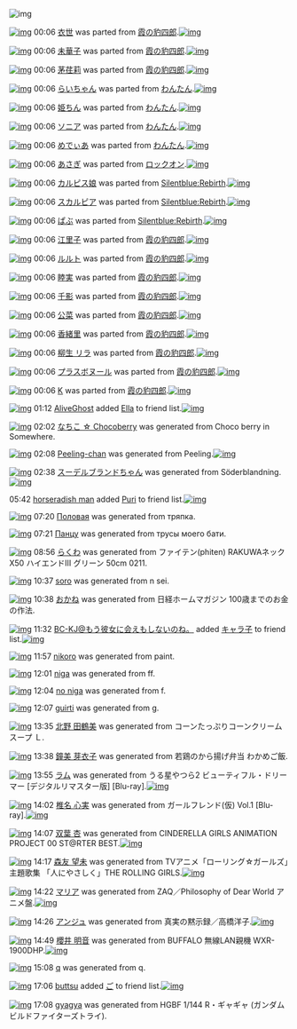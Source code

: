 ![img](http://gdrive-cdn.herokuapp.com/537b65a5bc09f0000721dda7/512px-barcode.png)

[![img](http://www.deviantsart.com/t7mc8f.png)](http://www.barcodekanojo.com/kanojo/2045606/%E8%A1%A3%E4%B8%96) 00:06 [衣世](http://www.barcodekanojo.com/kanojo/2045606/%E8%A1%A3%E4%B8%96) was parted from [霞の豹四郎](http://www.barcodekanojo.com/kanojo/2045606/%E8%A1%A3%E4%B8%96).[![img](http://www.deviantsart.com/31lkj9q.jpeg)](http://www.barcodekanojo.com/user/273403/%E9%9C%9E%E3%81%AE%E8%B1%B9%E5%9B%9B%E9%83%8E) 

[![img](http://www.deviantsart.com/1kuhf0i.png)](http://www.barcodekanojo.com/kanojo/2102540/%E6%9C%AA%E8%8F%AF%E5%AD%90) 00:06 [未華子](http://www.barcodekanojo.com/kanojo/2102540/%E6%9C%AA%E8%8F%AF%E5%AD%90) was parted from [霞の豹四郎](http://www.barcodekanojo.com/kanojo/2102540/%E6%9C%AA%E8%8F%AF%E5%AD%90).[![img](http://www.deviantsart.com/31lkj9q.jpeg)](http://www.barcodekanojo.com/user/273403/%E9%9C%9E%E3%81%AE%E8%B1%B9%E5%9B%9B%E9%83%8E) 

[![img](http://www.deviantsart.com/16qqshi.png)](http://www.barcodekanojo.com/kanojo/2313049/%E8%8C%85%E8%8D%8F%E8%8E%89) 00:06 [茅荏莉](http://www.barcodekanojo.com/kanojo/2313049/%E8%8C%85%E8%8D%8F%E8%8E%89) was parted from [霞の豹四郎](http://www.barcodekanojo.com/kanojo/2313049/%E8%8C%85%E8%8D%8F%E8%8E%89).[![img](http://www.deviantsart.com/31lkj9q.jpeg)](http://www.barcodekanojo.com/user/273403/%E9%9C%9E%E3%81%AE%E8%B1%B9%E5%9B%9B%E9%83%8E) 

[![img](http://www.deviantsart.com/1vhcu2o.png)](http://www.barcodekanojo.com/kanojo/1458819/%E3%82%89%E3%81%84%E3%81%A1%E3%82%83%E3%82%93) 00:06 [らいちゃん](http://www.barcodekanojo.com/kanojo/1458819/%E3%82%89%E3%81%84%E3%81%A1%E3%82%83%E3%82%93) was parted from [わんたん](http://www.barcodekanojo.com/kanojo/1458819/%E3%82%89%E3%81%84%E3%81%A1%E3%82%83%E3%82%93).[![img](http://www.deviantsart.com/r8j348.jpeg)](http://www.barcodekanojo.com/user/274188/%E3%82%8F%E3%82%93%E3%81%9F%E3%82%93) 

[![img](http://www.deviantsart.com/rcmi56.png)](http://www.barcodekanojo.com/kanojo/2971402/%E5%A7%AB%E3%81%A1%E3%82%93) 00:06 [姫ちん](http://www.barcodekanojo.com/kanojo/2971402/%E5%A7%AB%E3%81%A1%E3%82%93) was parted from [わんたん](http://www.barcodekanojo.com/kanojo/2971402/%E5%A7%AB%E3%81%A1%E3%82%93).[![img](http://www.deviantsart.com/r8j348.jpeg)](http://www.barcodekanojo.com/user/274188/%E3%82%8F%E3%82%93%E3%81%9F%E3%82%93) 

[![img](http://www.deviantsart.com/34astc0.png)](http://www.barcodekanojo.com/kanojo/3139348/%E3%82%BD%E3%83%8B%E3%82%A2) 00:06 [ソニア](http://www.barcodekanojo.com/kanojo/3139348/%E3%82%BD%E3%83%8B%E3%82%A2) was parted from [わんたん](http://www.barcodekanojo.com/kanojo/3139348/%E3%82%BD%E3%83%8B%E3%82%A2).[![img](http://www.deviantsart.com/r8j348.jpeg)](http://www.barcodekanojo.com/user/274188/%E3%82%8F%E3%82%93%E3%81%9F%E3%82%93) 

[![img](http://www.deviantsart.com/juv83s.png)](http://www.barcodekanojo.com/kanojo/3142957/%E3%82%81%E3%81%A7%E3%81%83%E3%81%82) 00:06 [めでぃあ](http://www.barcodekanojo.com/kanojo/3142957/%E3%82%81%E3%81%A7%E3%81%83%E3%81%82) was parted from [わんたん](http://www.barcodekanojo.com/kanojo/3142957/%E3%82%81%E3%81%A7%E3%81%83%E3%81%82).[![img](http://www.deviantsart.com/r8j348.jpeg)](http://www.barcodekanojo.com/user/274188/%E3%82%8F%E3%82%93%E3%81%9F%E3%82%93) 

[![img](http://www.deviantsart.com/2gt724n.png)](http://www.barcodekanojo.com/kanojo/1926231/%E3%81%82%E3%81%95%E3%81%8E) 00:06 [あさぎ](http://www.barcodekanojo.com/kanojo/1926231/%E3%81%82%E3%81%95%E3%81%8E) was parted from [ロックオン](http://www.barcodekanojo.com/kanojo/1926231/%E3%81%82%E3%81%95%E3%81%8E).[![img](http://www.deviantsart.com/2musf1g.jpeg)](http://www.barcodekanojo.com/user/241643/%E3%83%AD%E3%83%83%E3%82%AF%E3%82%AA%E3%83%B3) 

[![img](http://www.deviantsart.com/242ds2a.png)](http://www.barcodekanojo.com/kanojo/8538/%E3%82%AB%E3%83%AB%E3%83%94%E3%82%B9%E5%A8%98) 00:06 [カルピス娘](http://www.barcodekanojo.com/kanojo/8538/%E3%82%AB%E3%83%AB%E3%83%94%E3%82%B9%E5%A8%98) was parted from [Silentblue:Rebirth](http://www.barcodekanojo.com/kanojo/8538/%E3%82%AB%E3%83%AB%E3%83%94%E3%82%B9%E5%A8%98).[![img](http://www.deviantsart.com/15ngf32.jpeg)](http://www.barcodekanojo.com/user/235162/Silentblue%3ARebirth) 

[![img](http://www.deviantsart.com/2rlb7fi.png)](http://www.barcodekanojo.com/kanojo/2645839/%E3%82%B9%E3%82%AB%E3%83%AB%E3%83%94%E3%82%A2) 00:06 [スカルピア](http://www.barcodekanojo.com/kanojo/2645839/%E3%82%B9%E3%82%AB%E3%83%AB%E3%83%94%E3%82%A2) was parted from [Silentblue:Rebirth](http://www.barcodekanojo.com/kanojo/2645839/%E3%82%B9%E3%82%AB%E3%83%AB%E3%83%94%E3%82%A2).[![img](http://www.deviantsart.com/15ngf32.jpeg)](http://www.barcodekanojo.com/user/235162/Silentblue%3ARebirth) 

[![img](http://www.deviantsart.com/jtfojo.png)](http://www.barcodekanojo.com/kanojo/34645/%E3%81%B1%E3%81%B6) 00:06 [ぱぶ](http://www.barcodekanojo.com/kanojo/34645/%E3%81%B1%E3%81%B6) was parted from [Silentblue:Rebirth](http://www.barcodekanojo.com/kanojo/34645/%E3%81%B1%E3%81%B6).[![img](http://www.deviantsart.com/15ngf32.jpeg)](http://www.barcodekanojo.com/user/235162/Silentblue%3ARebirth) 

[![img](http://www.deviantsart.com/ltvbd1.png)](http://www.barcodekanojo.com/kanojo/2286392/%E6%B1%9F%E9%87%8C%E5%AD%90) 00:06 [江里子](http://www.barcodekanojo.com/kanojo/2286392/%E6%B1%9F%E9%87%8C%E5%AD%90) was parted from [霞の豹四郎](http://www.barcodekanojo.com/kanojo/2286392/%E6%B1%9F%E9%87%8C%E5%AD%90).[![img](http://www.deviantsart.com/31lkj9q.jpeg)](http://www.barcodekanojo.com/user/273403/%E9%9C%9E%E3%81%AE%E8%B1%B9%E5%9B%9B%E9%83%8E) 

[![img](http://www.deviantsart.com/19onu6b.png)](http://www.barcodekanojo.com/kanojo/2106495/%E3%83%AB%E3%83%AB%E3%83%88) 00:06 [ルルト](http://www.barcodekanojo.com/kanojo/2106495/%E3%83%AB%E3%83%AB%E3%83%88) was parted from [霞の豹四郎](http://www.barcodekanojo.com/kanojo/2106495/%E3%83%AB%E3%83%AB%E3%83%88).[![img](http://www.deviantsart.com/31lkj9q.jpeg)](http://www.barcodekanojo.com/user/273403/%E9%9C%9E%E3%81%AE%E8%B1%B9%E5%9B%9B%E9%83%8E) 

[![img](http://www.deviantsart.com/1ek0435.png)](http://www.barcodekanojo.com/kanojo/2016313/%E7%9D%A6%E5%AE%9F) 00:06 [睦実](http://www.barcodekanojo.com/kanojo/2016313/%E7%9D%A6%E5%AE%9F) was parted from [霞の豹四郎](http://www.barcodekanojo.com/kanojo/2016313/%E7%9D%A6%E5%AE%9F).[![img](http://www.deviantsart.com/31lkj9q.jpeg)](http://www.barcodekanojo.com/user/273403/%E9%9C%9E%E3%81%AE%E8%B1%B9%E5%9B%9B%E9%83%8E) 

[![img](http://www.deviantsart.com/3cmvpku.png)](http://www.barcodekanojo.com/kanojo/1651574/%E5%8D%83%E5%BD%B1) 00:06 [千影](http://www.barcodekanojo.com/kanojo/1651574/%E5%8D%83%E5%BD%B1) was parted from [霞の豹四郎](http://www.barcodekanojo.com/kanojo/1651574/%E5%8D%83%E5%BD%B1).[![img](http://www.deviantsart.com/31lkj9q.jpeg)](http://www.barcodekanojo.com/user/273403/%E9%9C%9E%E3%81%AE%E8%B1%B9%E5%9B%9B%E9%83%8E) 

[![img](http://www.deviantsart.com/2c6e9un.png)](http://www.barcodekanojo.com/kanojo/1701054/%E5%85%AC%E8%8F%9C) 00:06 [公菜](http://www.barcodekanojo.com/kanojo/1701054/%E5%85%AC%E8%8F%9C) was parted from [霞の豹四郎](http://www.barcodekanojo.com/kanojo/1701054/%E5%85%AC%E8%8F%9C).[![img](http://www.deviantsart.com/31lkj9q.jpeg)](http://www.barcodekanojo.com/user/273403/%E9%9C%9E%E3%81%AE%E8%B1%B9%E5%9B%9B%E9%83%8E) 

[![img](http://www.deviantsart.com/i5p2mh.png)](http://www.barcodekanojo.com/kanojo/1883402/%E9%A6%99%E7%B7%92%E9%87%8C) 00:06 [香緒里](http://www.barcodekanojo.com/kanojo/1883402/%E9%A6%99%E7%B7%92%E9%87%8C) was parted from [霞の豹四郎](http://www.barcodekanojo.com/kanojo/1883402/%E9%A6%99%E7%B7%92%E9%87%8C).[![img](http://www.deviantsart.com/31lkj9q.jpeg)](http://www.barcodekanojo.com/user/273403/%E9%9C%9E%E3%81%AE%E8%B1%B9%E5%9B%9B%E9%83%8E) 

[![img](http://www.deviantsart.com/2cfinno.png)](http://www.barcodekanojo.com/kanojo/283537/%E6%9F%B3%E7%94%9F%20%E3%83%AA%E3%83%A9) 00:06 [柳生 リラ](http://www.barcodekanojo.com/kanojo/283537/%E6%9F%B3%E7%94%9F%20%E3%83%AA%E3%83%A9) was parted from [霞の豹四郎](http://www.barcodekanojo.com/kanojo/283537/%E6%9F%B3%E7%94%9F%20%E3%83%AA%E3%83%A9).[![img](http://www.deviantsart.com/31lkj9q.jpeg)](http://www.barcodekanojo.com/user/273403/%E9%9C%9E%E3%81%AE%E8%B1%B9%E5%9B%9B%E9%83%8E) 

[![img](http://www.deviantsart.com/1836jkt.png)](http://www.barcodekanojo.com/kanojo/2372158/%E3%83%97%E3%83%A9%E3%82%B9%E3%83%9C%E3%83%8C%E3%83%BC%E3%83%AB) 00:06 [プラスボヌール](http://www.barcodekanojo.com/kanojo/2372158/%E3%83%97%E3%83%A9%E3%82%B9%E3%83%9C%E3%83%8C%E3%83%BC%E3%83%AB) was parted from [霞の豹四郎](http://www.barcodekanojo.com/kanojo/2372158/%E3%83%97%E3%83%A9%E3%82%B9%E3%83%9C%E3%83%8C%E3%83%BC%E3%83%AB).[![img](http://www.deviantsart.com/31lkj9q.jpeg)](http://www.barcodekanojo.com/user/273403/%E9%9C%9E%E3%81%AE%E8%B1%B9%E5%9B%9B%E9%83%8E) 

[![img](http://www.deviantsart.com/269fab2.png)](http://www.barcodekanojo.com/kanojo/7948/K) 00:06 [K](http://www.barcodekanojo.com/kanojo/7948/K) was parted from [霞の豹四郎](http://www.barcodekanojo.com/kanojo/7948/K).[![img](http://www.deviantsart.com/31lkj9q.jpeg)](http://www.barcodekanojo.com/user/273403/%E9%9C%9E%E3%81%AE%E8%B1%B9%E5%9B%9B%E9%83%8E) 

[![img](http://www.deviantsart.com/2qs5sar.jpeg)](http://www.barcodekanojo.com/user/432324/AliveGhost) 01:12 [AliveGhost](http://www.barcodekanojo.com/user/432324/AliveGhost) added [Ella](http://www.barcodekanojo.com/kanojo/2664176/Ella) to friend list.[![img](http://www.deviantsart.com/3os3dnv.png)](http://www.barcodekanojo.com/kanojo/2664176/Ella) 

[![img](http://www.deviantsart.com/1gfacb2.png)](http://www.barcodekanojo.com/kanojo/3191873/%E3%81%AA%E3%81%A1%E3%81%93%20%E2%98%86%20Chocoberry) 02:02 [なちこ ☆ Chocoberry](http://www.barcodekanojo.com/kanojo/3191873/%E3%81%AA%E3%81%A1%E3%81%93%20%E2%98%86%20Chocoberry) was generated from Choco berry in Somewhere.

[![img](http://www.deviantsart.com/7js0tm.png)](http://www.barcodekanojo.com/kanojo/3191874/Peeling-chan) 02:08 [Peeling-chan](http://www.barcodekanojo.com/kanojo/3191874/Peeling-chan) was generated from Peeling.[![img](http://www.deviantsart.com/r7kh59.jpeg)](http://www.barcodekanojo.com/product_images/barcode/6016513/1421687232/Peeling.jpg) 

[![img](http://www.deviantsart.com/3kirc1i.png)](http://www.barcodekanojo.com/kanojo/3191875/%E3%82%B9%E3%83%BC%E3%83%87%E3%83%AB%E3%83%96%E3%83%A9%E3%83%B3%E3%83%89%E3%81%A1%E3%82%83%E3%82%93) 02:38 [スーデルブランドちゃん](http://www.barcodekanojo.com/kanojo/3191875/%E3%82%B9%E3%83%BC%E3%83%87%E3%83%AB%E3%83%96%E3%83%A9%E3%83%B3%E3%83%89%E3%81%A1%E3%82%83%E3%82%93) was generated from Söderblandning.[![img](http://www.deviantsart.com/pfggg8.jpeg)](http://www.barcodekanojo.com/product_images/barcode/4467732/1358223788/made%20in%20sweden.jpg) 

05:42 [horseradish man](http://www.barcodekanojo.com/user/499783/horseradish%20man) added [Puri](http://www.barcodekanojo.com/kanojo/30535/Puri) to friend list.[![img](http://www.deviantsart.com/1mklup8.png)](http://www.barcodekanojo.com/kanojo/30535/Puri) 

[![img](http://www.deviantsart.com/3fq67gc.png)](http://www.barcodekanojo.com/kanojo/3191876/%D0%9F%D0%BE%D0%BB%D0%BE%D0%B2%D0%B0%D1%8F) 07:20 [Половая](http://www.barcodekanojo.com/kanojo/3191876/%D0%9F%D0%BE%D0%BB%D0%BE%D0%B2%D0%B0%D1%8F) was generated from тряпка.

[![img](http://www.deviantsart.com/ngj1p4.png)](http://www.barcodekanojo.com/kanojo/3191877/%D0%9F%D0%B0%D0%BD%D1%86%D1%83) 07:21 [Панцу](http://www.barcodekanojo.com/kanojo/3191877/%D0%9F%D0%B0%D0%BD%D1%86%D1%83) was generated from трусы моего бати.

[![img](http://www.deviantsart.com/2uvatnq.png)](http://www.barcodekanojo.com/kanojo/3191878/%E3%82%89%E3%81%8F%E3%82%8F) 08:56 [らくわ](http://www.barcodekanojo.com/kanojo/3191878/%E3%82%89%E3%81%8F%E3%82%8F) was generated from ファイテン(phiten) RAKUWAネックX50 ハイエンドIII グリーン 50cm 0211.

[![img](http://www.deviantsart.com/hs9cao.png)](http://www.barcodekanojo.com/kanojo/3191879/soro) 10:37 [soro](http://www.barcodekanojo.com/kanojo/3191879/soro) was generated from n sei.

[![img](http://www.deviantsart.com/3jpjfmj.png)](http://www.barcodekanojo.com/kanojo/3191880/%E3%81%8A%E3%81%8B%E3%81%AD) 10:38 [おかね](http://www.barcodekanojo.com/kanojo/3191880/%E3%81%8A%E3%81%8B%E3%81%AD) was generated from 日経ホームマガジン 100歳までのお金の作法.

[![img](http://www.deviantsart.com/2l905sv.jpeg)](http://www.barcodekanojo.com/user/276669/BC-KJ%40%E3%82%82%E3%81%86%E5%BD%BC%E5%A5%B3%E3%81%AB%E4%BC%9A%E3%81%88%E3%82%82%E3%81%97%E3%81%AA%E3%81%84%E3%81%AE%E3%81%AD%E3%80%82) 11:32 [BC-KJ@もう彼女に会えもしないのね。](http://www.barcodekanojo.com/user/276669/BC-KJ%40%E3%82%82%E3%81%86%E5%BD%BC%E5%A5%B3%E3%81%AB%E4%BC%9A%E3%81%88%E3%82%82%E3%81%97%E3%81%AA%E3%81%84%E3%81%AE%E3%81%AD%E3%80%82) added [キャラ子](http://www.barcodekanojo.com/kanojo/2729043/%E3%82%AD%E3%83%A3%E3%83%A9%E5%AD%90) to friend list.[![img](http://www.deviantsart.com/3ptkcc2.png)](http://www.barcodekanojo.com/kanojo/2729043/%E3%82%AD%E3%83%A3%E3%83%A9%E5%AD%90) 

[![img](http://www.deviantsart.com/2m98bc0.png)](http://www.barcodekanojo.com/kanojo/3191881/nikoro) 11:57 [nikoro](http://www.barcodekanojo.com/kanojo/3191881/nikoro) was generated from paint.

[![img](http://www.deviantsart.com/34e5go8.png)](http://www.barcodekanojo.com/kanojo/3191882/niga) 12:01 [niga](http://www.barcodekanojo.com/kanojo/3191882/niga) was generated from ff.

[![img](http://www.deviantsart.com/1grigvn.png)](http://www.barcodekanojo.com/kanojo/3191883/no%20niga) 12:04 [no niga](http://www.barcodekanojo.com/kanojo/3191883/no%20niga) was generated from f.

[![img](http://www.deviantsart.com/j54aej.png)](http://www.barcodekanojo.com/kanojo/3191884/guirti) 12:07 [guirti](http://www.barcodekanojo.com/kanojo/3191884/guirti) was generated from g.

[![img](http://www.deviantsart.com/1sqjaik.png)](http://www.barcodekanojo.com/kanojo/3191885/%E5%8C%97%E9%87%8E%20%E7%94%B0%E9%B6%B4%E7%BE%8E) 13:35 [北野 田鶴美](http://www.barcodekanojo.com/kanojo/3191885/%E5%8C%97%E9%87%8E%20%E7%94%B0%E9%B6%B4%E7%BE%8E) was generated from コーンたっぷりコーンクリームスープ Ｌ.

[![img](http://www.deviantsart.com/3lrm8p.png)](http://www.barcodekanojo.com/kanojo/3191886/%E9%90%98%E7%BE%8E%20%E8%8A%BD%E8%A1%A3%E5%AD%90) 13:38 [鐘美 芽衣子](http://www.barcodekanojo.com/kanojo/3191886/%E9%90%98%E7%BE%8E%20%E8%8A%BD%E8%A1%A3%E5%AD%90) was generated from 若鶏のから揚げ弁当 わかめご飯.

[![img](http://www.deviantsart.com/3cdkab6.png)](http://www.barcodekanojo.com/kanojo/3191887/%E3%83%A9%E3%83%A0) 13:55 [ラム](http://www.barcodekanojo.com/kanojo/3191887/%E3%83%A9%E3%83%A0) was generated from うる星やつら2  ビューティフル・ドリーマー [デジタルリマスター版] [Blu-ray].[![img](http://www.deviantsart.com/e5oo1m.jpeg)](http://www.barcodekanojo.com/product_images/barcode/6016528/1421729678/%E3%81%86%E3%82%8B%E6%98%9F%E3%82%84%E3%81%A4%E3%82%892%20%20%E3%83%93%E3%83%A5%E3%83%BC%E3%83%86%E3%82%A3%E3%83%95%E3%83%AB%E3%83%BB%E3%83%89%E3%83%AA%E3%83%BC%E3%83%9E%E3%83%BC%20%5B%E3%83%87%E3%82%B8%E3%82%BF%E3%83%AB%E3%83%AA%E3%83%9E%E3%82%B9%E3%82%BF%E3%83%BC%E7%89%88%5D%20%5BBlu-ray%5D.jpg) 

[![img](http://www.deviantsart.com/1jtac5j.png)](http://www.barcodekanojo.com/kanojo/3191888/%E6%A4%8E%E5%90%8D%20%E5%BF%83%E5%AE%9F) 14:02 [椎名 心実](http://www.barcodekanojo.com/kanojo/3191888/%E6%A4%8E%E5%90%8D%20%E5%BF%83%E5%AE%9F) was generated from ガールフレンド(仮) Vol.1 [Blu-ray].[![img](http://www.deviantsart.com/2e07aar.jpeg)](http://www.barcodekanojo.com/product_images/barcode/6016529/1421730146/%E3%82%AC%E3%83%BC%E3%83%AB%E3%83%95%E3%83%AC%E3%83%B3%E3%83%89%28%E4%BB%AE%29%20Vol.1%20%5BBlu-ray%5D.jpg) 

[![img](http://www.deviantsart.com/36d1l3m.png)](http://www.barcodekanojo.com/kanojo/3191889/%E5%8F%8C%E8%91%89%20%E6%9D%8F) 14:07 [双葉 杏](http://www.barcodekanojo.com/kanojo/3191889/%E5%8F%8C%E8%91%89%20%E6%9D%8F) was generated from CINDERELLA GIRLS ANIMATION PROJECT 00 ST@RTER BEST.[![img](http://www.deviantsart.com/2th83vt.jpeg)](http://www.barcodekanojo.com/product_images/barcode/6016530/1421730383/CINDERELLA%20GIRLS%20ANIMATION%20PROJECT%2000%20ST%40RTER%20BEST.jpg) 

[![img](http://www.deviantsart.com/3l7rse3.png)](http://www.barcodekanojo.com/kanojo/3191890/%E6%A3%AE%E5%8F%8B%20%E6%9C%9B%E6%9C%AA) 14:17 [森友 望未](http://www.barcodekanojo.com/kanojo/3191890/%E6%A3%AE%E5%8F%8B%20%E6%9C%9B%E6%9C%AA) was generated from TVアニメ「ローリング☆ガールズ」主題歌集 「人にやさしく」THE ROLLING GIRLS.[![img](http://www.deviantsart.com/2tbnfpe.jpeg)](http://www.barcodekanojo.com/product_images/barcode/6016531/1421731006/TV%E3%82%A2%E3%83%8B%E3%83%A1%E3%80%8C%E3%83%AD%E3%83%BC%E3%83%AA%E3%83%B3%E3%82%B0%E2%98%86%E3%82%AC%E3%83%BC%E3%83%AB%E3%82%BA%E3%80%8D%E4%B8%BB%E9%A1%8C%E6%AD%8C%E9%9B%86%20%E3%80%8C%E4%BA%BA%E3%81%AB%E3%82%84%E3%81%95%E3%81%97%E3%81%8F%E3%80%8DTHE%20ROLLING%20GIRLS.jpg) 

[![img](http://www.deviantsart.com/399rt18.png)](http://www.barcodekanojo.com/kanojo/3191891/%E3%83%9E%E3%83%AA%E3%82%A2) 14:22 [マリア](http://www.barcodekanojo.com/kanojo/3191891/%E3%83%9E%E3%83%AA%E3%82%A2) was generated from ZAQ／Philosophy of Dear World アニメ盤.[![img](http://www.deviantsart.com/12nrg4o.jpeg)](http://www.barcodekanojo.com/product_images/barcode/6016532/1421731267/ZAQ%EF%BC%8FPhilosophy%20of%20Dear%20World%20%E3%82%A2%E3%83%8B%E3%83%A1%E7%9B%A4.jpg) 

[![img](http://www.deviantsart.com/2oqr972.png)](http://www.barcodekanojo.com/kanojo/3191892/%E3%82%A2%E3%83%B3%E3%82%B8%E3%83%A5) 14:26 [アンジュ](http://www.barcodekanojo.com/kanojo/3191892/%E3%82%A2%E3%83%B3%E3%82%B8%E3%83%A5) was generated from 真実の黙示録／高橋洋子.[![img](http://www.deviantsart.com/3qvdg10.jpeg)](http://www.barcodekanojo.com/product_images/barcode/6016533/1421731556/%E7%9C%9F%E5%AE%9F%E3%81%AE%E9%BB%99%E7%A4%BA%E9%8C%B2%EF%BC%8F%E9%AB%98%E6%A9%8B%E6%B4%8B%E5%AD%90.jpg) 

[![img](http://www.deviantsart.com/6jco1p.png)](http://www.barcodekanojo.com/kanojo/3191893/%E6%AB%BB%E4%BA%95%20%E6%98%8E%E9%9F%B3) 14:49 [櫻井 明音](http://www.barcodekanojo.com/kanojo/3191893/%E6%AB%BB%E4%BA%95%20%E6%98%8E%E9%9F%B3) was generated from BUFFALO 無線LAN親機 WXR-1900DHP.[![img](http://www.deviantsart.com/1ff4l19.jpeg)](http://www.barcodekanojo.com/product_images/barcode/6016534/1421732940/BUFFALO%20%E7%84%A1%E7%B7%9ALAN%E8%A6%AA%E6%A9%9F%20WXR-1900DHP.jpg) 

[![img](http://www.deviantsart.com/j25l72.png)](http://www.barcodekanojo.com/kanojo/3191894/q) 15:08 [q](http://www.barcodekanojo.com/kanojo/3191894/q) was generated from q.

[![img](http://www.deviantsart.com/vem6vc.jpeg)](http://www.barcodekanojo.com/user/499788/buttsu) 17:06 [buttsu](http://www.barcodekanojo.com/user/499788/buttsu) added [ご](http://www.barcodekanojo.com/kanojo/3059391/%E3%81%94) to friend list.[![img](http://www.deviantsart.com/negc0k.png)](http://www.barcodekanojo.com/kanojo/3059391/%E3%81%94) 

[![img](http://www.deviantsart.com/3psp867.png)](http://www.barcodekanojo.com/kanojo/3191895/gyagya) 17:08 [gyagya](http://www.barcodekanojo.com/kanojo/3191895/gyagya) was generated from HGBF 1/144 R・ギャギャ (ガンダムビルドファイターズトライ).

